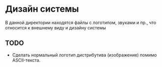# Дизайн системы

В данной директории находятся файлы с логотипом, звуками и пр., что относится к внешнему виду и дизайну системы

## TODO
* Сделать нормальный логотип дистрибутива (изображение) помимо ASCII-текста.
